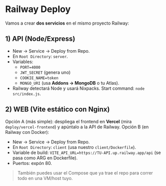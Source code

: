 # Railway Deploy

Vamos a crear **dos servicios** en el mismo proyecto Railway:

## 1) API (Node/Express)
- New → Service → Deploy from Repo.
- En `Root Directory`: `server`.
- Variables:
  - `PORT=4000`
  - `JWT_SECRET` (genera uno)
  - `COOKIE_NAME=token`
  - `MONGO_URI` (usa **Addons → MongoDB** o tu Atlas).
- Railway detectará Node y usará Nixpacks. Start command: `node src/index.js`.

## 2) WEB (Vite estático con Nginx)
Opción A (más simple): despliega el frontend en **Vercel** (mira `deploy/vercel-frontend`) y apúntalo a la API de Railway.
Opción B (en Railway con Docker):
- New → Service → Deploy from Repo.
- En `Root Directory`: `client` (usa nuestro `client/Dockerfile`).
- Variable de build: `VITE_API_URL=https://TU-API.up.railway.app/api` (se pasa como ARG en Dockerfile).
- Puertos: expón 80.

> También puedes usar el Compose que ya trae el repo para correr todo en una VM/host tuyo.
